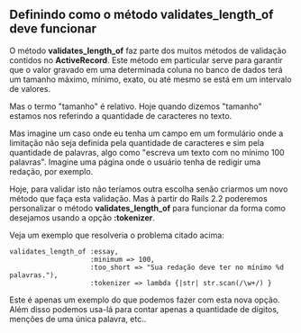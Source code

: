 ## Definindo como o método validates\_length\_of deve funcionar

O método **validates\_length\_of** faz parte dos muitos métodos de validação contidos no **ActiveRecord**. Este método em particular serve para garantir que o valor gravado em uma determinada coluna no banco de dados terá um tamanho máximo, mínimo, exato, ou até mesmo se está em um intervalo de valores.

Mas o termo "tamanho" é relativo. Hoje quando dizemos "tamanho" estamos nos referindo a quantidade de caracteres no texto.

Mas imagine um caso onde eu tenha um campo em um formulário onde a limitação não seja definida pela quantidade de caracteres e sim pela quantidade de palavras, algo como "escreva um texto com no mínimo 100 palavras". Imagine uma página onde o usuário tenha de redigir uma redação, por exemplo.

Hoje, para validar isto não teríamos outra escolha senão criarmos um novo método que faça esta validação. Mas à partir do Rails 2.2 poderemos personalizar o método **validates\_length\_of** para funcionar da forma como desejamos usando a opção **:tokenizer**.

Veja um exemplo que resolveria o problema citado acima:

	validates_length_of :essay,
	                    :minimum => 100,
	                    :too_short => "Sua redação deve ter no mínimo %d palavras."),
	                    :tokenizer => lambda {|str| str.scan(/\w+/) }

Este é apenas um exemplo do que podemos fazer com esta nova opção. Além disso podemos usa-lá para contar apenas a quantidade de dígitos, menções de uma única palavra, etc..
